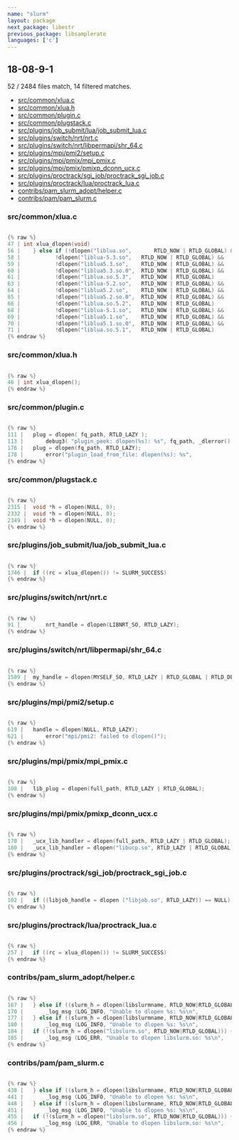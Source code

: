 ```yaml
---
name: "slurm"
layout: package
next_package: libestr
previous_package: libsamplerate
languages: ['c']
---
```

## 18-08-9-1
52 / 2484 files match, 14 filtered matches.

 - [src/common/xlua.c](#srccommonxluac)
 - [src/common/xlua.h](#srccommonxluah)
 - [src/common/plugin.c](#srccommonpluginc)
 - [src/common/plugstack.c](#srccommonplugstackc)
 - [src/plugins/job_submit/lua/job_submit_lua.c](#srcpluginsjob_submitluajob_submit_luac)
 - [src/plugins/switch/nrt/nrt.c](#srcpluginsswitchnrtnrtc)
 - [src/plugins/switch/nrt/libpermapi/shr_64.c](#srcpluginsswitchnrtlibpermapishr_64c)
 - [src/plugins/mpi/pmi2/setup.c](#srcpluginsmpipmi2setupc)
 - [src/plugins/mpi/pmix/mpi_pmix.c](#srcpluginsmpipmixmpi_pmixc)
 - [src/plugins/mpi/pmix/pmixp_dconn_ucx.c](#srcpluginsmpipmixpmixp_dconn_ucxc)
 - [src/plugins/proctrack/sgi_job/proctrack_sgi_job.c](#srcpluginsproctracksgi_jobproctrack_sgi_jobc)
 - [src/plugins/proctrack/lua/proctrack_lua.c](#srcpluginsproctrackluaproctrack_luac)
 - [contribs/pam_slurm_adopt/helper.c](#contribspam_slurm_adopthelperc)
 - [contribs/pam/pam_slurm.c](#contribspampam_slurmc)

### src/common/xlua.c

```c

{% raw %}
47 | int xlua_dlopen(void)
56 | 	} else if (!dlopen("liblua.so",       RTLD_NOW | RTLD_GLOBAL) &&
58 | 		   !dlopen("liblua-5.3.so",   RTLD_NOW | RTLD_GLOBAL) &&
59 | 		   !dlopen("liblua5.3.so",    RTLD_NOW | RTLD_GLOBAL) &&
60 | 		   !dlopen("liblua5.3.so.0",  RTLD_NOW | RTLD_GLOBAL) &&
61 | 		   !dlopen("liblua.so.5.3",   RTLD_NOW | RTLD_GLOBAL)
63 | 		   !dlopen("liblua-5.2.so",   RTLD_NOW | RTLD_GLOBAL) &&
64 | 		   !dlopen("liblua5.2.so",    RTLD_NOW | RTLD_GLOBAL) &&
65 | 		   !dlopen("liblua5.2.so.0",  RTLD_NOW | RTLD_GLOBAL) &&
66 | 		   !dlopen("liblua.so.5.2",   RTLD_NOW | RTLD_GLOBAL)
68 | 		   !dlopen("liblua-5.1.so",   RTLD_NOW | RTLD_GLOBAL) &&
69 | 		   !dlopen("liblua5.1.so",    RTLD_NOW | RTLD_GLOBAL) &&
70 | 		   !dlopen("liblua5.1.so.0",  RTLD_NOW | RTLD_GLOBAL) &&
71 | 		   !dlopen("liblua.so.5.1",   RTLD_NOW | RTLD_GLOBAL)
{% endraw %}

```
### src/common/xlua.h

```c

{% raw %}
46 | int xlua_dlopen();
{% endraw %}

```
### src/common/plugin.c

```c

{% raw %}
111 | 	plug = dlopen( fq_path, RTLD_LAZY );
113 | 		debug3( "plugin_peek: dlopen(%s): %s", fq_path, _dlerror() );
176 | 	plug = dlopen(fq_path, RTLD_LAZY);
178 | 		error("plugin_load_from_file: dlopen(%s): %s",
{% endraw %}

```
### src/common/plugstack.c

```c

{% raw %}
2315 | 	void *h = dlopen(NULL, 0);
2332 | 	void *h = dlopen(NULL, 0);
2349 | 	void *h = dlopen(NULL, 0);
{% endraw %}

```
### src/plugins/job_submit/lua/job_submit_lua.c

```c

{% raw %}
1746 | 	if ((rc = xlua_dlopen()) != SLURM_SUCCESS)
{% endraw %}

```
### src/plugins/switch/nrt/nrt.c

```c

{% raw %}
91 | 		nrt_handle = dlopen(LIBNRT_SO, RTLD_LAZY);
{% endraw %}

```
### src/plugins/switch/nrt/libpermapi/shr_64.c

```c

{% raw %}
1509 | 	my_handle = dlopen(MYSELF_SO, RTLD_LAZY | RTLD_GLOBAL | RTLD_DEEPBIND);
{% endraw %}

```
### src/plugins/mpi/pmi2/setup.c

```c

{% raw %}
619 | 	handle = dlopen(NULL, RTLD_LAZY);
621 | 		error("mpi/pmi2: failed to dlopen()");
{% endraw %}

```
### src/plugins/mpi/pmix/mpi_pmix.c

```c

{% raw %}
108 | 	lib_plug = dlopen(full_path, RTLD_LAZY | RTLD_GLOBAL);
{% endraw %}

```
### src/plugins/mpi/pmix/pmixp_dconn_ucx.c

```c

{% raw %}
170 | 	_ucx_lib_handler = dlopen(full_path, RTLD_LAZY | RTLD_GLOBAL);
180 | 	_ucx_lib_handler = dlopen("libucp.so", RTLD_LAZY | RTLD_GLOBAL);
{% endraw %}

```
### src/plugins/proctrack/sgi_job/proctrack_sgi_job.c

```c

{% raw %}
102 | 	if ((libjob_handle = dlopen ("libjob.so", RTLD_LAZY)) == NULL) {
{% endraw %}

```
### src/plugins/proctrack/lua/proctrack_lua.c

```c

{% raw %}
257 | 	if ((rc = xlua_dlopen()) != SLURM_SUCCESS)
{% endraw %}

```
### contribs/pam_slurm_adopt/helper.c

```c

{% raw %}
167 | 	} else if ((slurm_h = dlopen(libslurmname, RTLD_NOW|RTLD_GLOBAL))) {
170 | 		_log_msg (LOG_INFO, "Unable to dlopen %s: %s\n",
177 | 	} else if ((slurm_h = dlopen(libslurmname, RTLD_NOW|RTLD_GLOBAL))) {
180 | 		_log_msg (LOG_INFO, "Unable to dlopen %s: %s\n",
184 | 	if (!(slurm_h = dlopen("libslurm.so", RTLD_NOW|RTLD_GLOBAL))) {
185 | 		_log_msg (LOG_ERR, "Unable to dlopen libslurm.so: %s\n",
{% endraw %}

```
### contribs/pam/pam_slurm.c

```c

{% raw %}
438 | 	} else if ((slurm_h = dlopen(libslurmname, RTLD_NOW|RTLD_GLOBAL))) {
441 | 		_log_msg (LOG_INFO, "Unable to dlopen %s: %s\n",
448 | 	} else if ((slurm_h = dlopen(libslurmname, RTLD_NOW|RTLD_GLOBAL))) {
451 | 		_log_msg (LOG_INFO, "Unable to dlopen %s: %s\n",
455 | 	if (!(slurm_h = dlopen("libslurm.so", RTLD_NOW|RTLD_GLOBAL))) {
456 | 		_log_msg (LOG_ERR, "Unable to dlopen libslurm.so: %s\n",
{% endraw %}

```